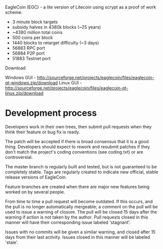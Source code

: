 EagleCoin (EGC) - a lite version of Litecoin using scrypt as a proof of work scheme.
 - 3 minute block targets
 - subsidy halves in 4380k blocks (~25 years)
 - ~4380 million total coins
 - 500 coins per block
 - 1440 blocks to retarget difficulty (~3 days)
 - 56883 RPC port
 - 56884 P2P port
 - 51883 Testnet port
 
Download

Windows GUI - http://sourceforge.net/projects/eaglecoin/files/eaglecoin-qt-windows.zip/download
Linux GUI - http://sourceforge.net/projects/eaglecoin/files/eaglecoin-qt-linux.zip/download

Development process
===================

Developers work in their own trees, then submit pull requests when
they think their feature or bug fix is ready.

The patch will be accepted if there is broad consensus that it is a
good thing.  Developers should expect to rework and resubmit patches
if they don't match the project's coding conventions (see coding.txt)
or are controversial.

The master branch is regularly built and tested, but is not guaranteed
to be completely stable. Tags are regularly created to indicate new
official, stable release versions of EagleCoin.

Feature branches are created when there are major new features being
worked on by several people.

From time to time a pull request will become outdated. If this occurs, and
the pull is no longer automatically mergeable; a comment on the pull will
be used to issue a warning of closure. The pull will be closed 15 days
after the warning if action is not taken by the author. Pull requests closed
in this manner will have their corresponding issue labeled 'stagnant'.

Issues with no commits will be given a similar warning, and closed after
15 days from their last activity. Issues closed in this manner will be 
labeled 'stale'.